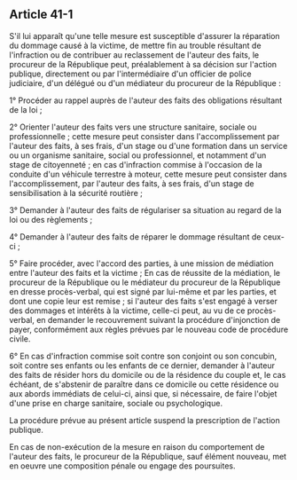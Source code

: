 Article 41-1
----
S'il lui apparaît qu'une telle mesure est susceptible d'assurer la réparation du
dommage causé à la victime, de mettre fin au trouble résultant de l'infraction
ou de contribuer au reclassement de l'auteur des faits, le procureur de la
République peut, préalablement à sa décision sur l'action publique, directement
ou par l'intermédiaire d'un officier de police judiciaire, d'un délégué ou d'un
médiateur du procureur de la République :

1° Procéder au rappel auprès de l'auteur des faits des obligations résultant de
la loi ;

2° Orienter l'auteur des faits vers une structure sanitaire, sociale ou
professionnelle ; cette mesure peut consister dans l'accomplissement par
l'auteur des faits, à ses frais, d'un stage ou d'une formation dans un service
ou un organisme sanitaire, social ou professionnel, et notamment d'un stage de
citoyenneté ; en cas d'infraction commise à l'occasion de la conduite d'un
véhicule terrestre à moteur, cette mesure peut consister dans l'accomplissement,
par l'auteur des faits, à ses frais, d'un stage de sensibilisation à la sécurité
routière ;

3° Demander à l'auteur des faits de régulariser sa situation au regard de la loi
ou des règlements ;

4° Demander à l'auteur des faits de réparer le dommage résultant de ceux-ci ;

5° Faire procéder, avec l'accord des parties, à une mission de médiation entre
l'auteur des faits et la victime ; En cas de réussite de la médiation, le
procureur de la République ou le médiateur du procureur de la République en
dresse procès-verbal, qui est signé par lui-même et par les parties, et dont une
copie leur est remise ; si l'auteur des faits s'est engagé à verser des dommages
et intérêts à la victime, celle-ci peut, au vu de ce procès-verbal, en demander
le recouvrement suivant la procédure d'injonction de payer, conformément aux
règles prévues par le nouveau code de procédure civile.

6° En cas d'infraction commise soit contre son conjoint ou son concubin, soit
contre ses enfants ou les enfants de ce dernier, demander à l'auteur des faits
de résider hors du domicile ou de la résidence du couple et, le cas échéant, de
s'abstenir de paraître dans ce domicile ou cette résidence ou aux abords
immédiats de celui-ci, ainsi que, si nécessaire, de faire l'objet d'une prise en
charge sanitaire, sociale ou psychologique.

La procédure prévue au présent article suspend la prescription de l'action
publique.

En cas de non-exécution de la mesure en raison du comportement de l'auteur des
faits, le procureur de la République, sauf élément nouveau, met en oeuvre une
composition pénale ou engage des poursuites.
